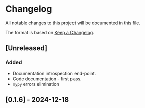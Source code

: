 # Changelog

All notable changes to this project will be documented in this file.

The format is based on [Keep a Changelog](https://keepachangelog.com/en/1.0.0/).
<!--
and this project adheres to [Semantic Versioning](https://semver.org/spec/v2.0.0.html).
-->
## [Unreleased]

### Added

- Documentation introspection end-point.
- Code documentation - first pass.
- `mypy` errors elimination 

## [0.1.6] - 2024-12-18
